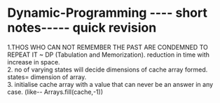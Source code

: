 # Dynamic-Programming ---- short notes----- quick revision

1.THOS WHO CAN NOT REMEMBER THE PAST ARE CONDEMNED TO REPEAT IT ~ DP (Tabulation and Memorization). reduction in time with increase in space.<br>
2. no of varying states will decide dimensions of cache array formed. states= dimension of array.<br>
3. initialise cache array with a value that can never be an answer in any case. (like-- Arrays.fill(cache,-1))<br>

